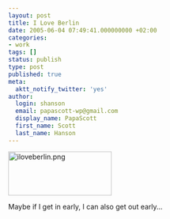 ```yaml
---
layout: post
title: I Love Berlin
date: 2005-06-04 07:49:41.000000000 +02:00
categories:
- work
tags: []
status: publish
type: post
published: true
meta:
  aktt_notify_twitter: 'yes'
author:
  login: shanson
  email: papascott-wp@gmail.com
  display_name: PapaScott
  first_name: Scott
  last_name: Hanson
---
```

<p><img alt="iloveberlin.png" src="http://www.papascott.de/wordpress/wp-content/uploads/2005/06/iloveberlin.png" width="209" height="89" /></p>
<p>Maybe if I get in early, I can also get out early...</p>
